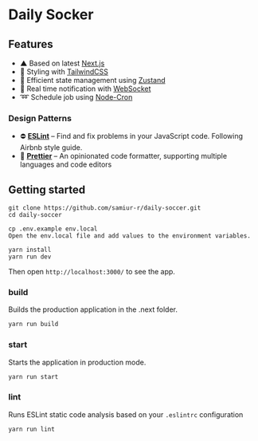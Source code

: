 # Daily Socker

## Features

- ▲ Based on latest [Next.js](https://github.com/zeit/next.js)
- 💅 Styling with [TailwindCSS](https://tailwindcss.com/)
- :bear: Efficient state management using [Zustand](https://github.com/pmndrs/zustand)
- :trumpet: Real time notification with [WebSocket](https://github.com/websockets/ws)
- :loop: Schedule job using [Node-Cron](https://github.com/node-cron/node-cron)

### Design Patterns

- ⛔ **[ESLint](https://eslint.org)** – Find and fix problems in your JavaScript code. Following Airbnb style guide.
- 🎀 **[Prettier](https://prettier.io)** – An opinionated code formatter, supporting multiple languages and code editors

## Getting started

```
git clone https://github.com/samiur-r/daily-soccer.git
cd daily-soccer

cp .env.example env.local 
Open the env.local file and add values to the environment variables.

yarn install
yarn run dev
```

Then open `http://localhost:3000/` to see the app.

### build

Builds the production application in the .next folder.

```bash
yarn run build
```

### start

Starts the application in production mode.

```bash
yarn run start
```

### lint

Runs ESLint static code analysis based on your `.eslintrc` configuration

```bash
yarn run lint
```
